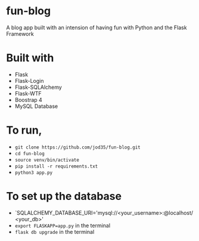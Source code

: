 # fun-blog
A blog app built with an intension of having fun with Python and the Flask Framework

# Built with
- Flask
- Flask-Login
- Flask-SQLAlchemy
- Flask-WTF
- Boostrap 4
- MySQL Database

# To run,
 - `git clone https://github.com/jod35/fun-blog.git`
 - `cd fun-blog`
 - `source venv/bin/activate`
 - `pip install -r requirements.txt`
 - `python3 app.py`
 
 # To set up the database
 - `SQLALCHEMY_DATABASE_URI='mysql://<your_username>:<yourpassword>@localhost/<your_db>'
 - `export FLASKAPP=app.py` in the terminal
 - `flask db upgrade` in the terminal 

